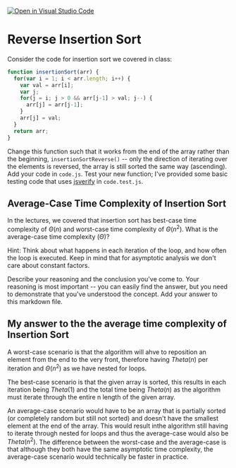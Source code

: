 [![Open in Visual Studio Code](https://classroom.github.com/assets/open-in-vscode-718a45dd9cf7e7f842a935f5ebbe5719a5e09af4491e668f4dbf3b35d5cca122.svg)](https://classroom.github.com/online_ide?assignment_repo_id=11908392&assignment_repo_type=AssignmentRepo)
# Reverse Insertion Sort

Consider the code for insertion sort we covered in class:

```javascript
function insertionSort(arr) {
  for(var i = 1; i < arr.length; i++) {
    var val = arr[i];
    var j;
    for(j = i; j > 0 && arr[j-1] > val; j--) {
      arr[j] = arr[j-1];
    }
    arr[j] = val;
  }
  return arr;
}
```

Change this function such that it works from the end of the array rather than
the beginning, `insertionSortReverse()` -- only the direction of
iterating over the elements is reversed, the array is still sorted the same way
(ascending). Add your code in `code.js`. Test your new function; I've provided
some basic testing code that uses [jsverify](https://jsverify.github.io/) in
`code.test.js`.

## Average-Case Time Complexity of Insertion Sort

In the lectures, we covered that insertion sort has best-case time complexity of
$\Theta(n)$ and worst-case time complexity of $\Theta(n^2)$. What is the
average-case time complexity ($\Theta$)?

Hint: Think about what happens in each iteration of the loop, and how often the
loop is executed. Keep in mind that for asymptotic analysis we don't care about
constant factors.

Describe your reasoning and the conclusion you've come to. Your reasoning is
most important -- you can easily find the answer, but you need to demonstrate
that you've understood the concept. Add your answer to this markdown file.

## My answer to the the average time complexity of Insertion Sort

A worst-case scenario is that the algorithm will ahve to reposition an element
from the end to the very front, therefore having $Theta(n)$ per iteration and
$\Theta(n^2)$ as we have nested for loops. 

The best-case scenario is that the given array is sorted, this results in each
iteration being $Theta(1)$ and the total time being $Theta(n)$ as the algorithm
must iterate through the entire n length of the given array. 

An average-case scenario would have to be an array that is partially sorted
(or completely random but still not sorted) and doesn't have the smallest 
element at the end of the array. This would result inthe algorithm still having
to iterate through nested for loops and thus the average-case would also be 
$Theta(n^2)$. The difference between the worst-case and the average-case is that
although they both have the same asymptotic time complexity, the average-case
scenario would technically be faster in practice. 
